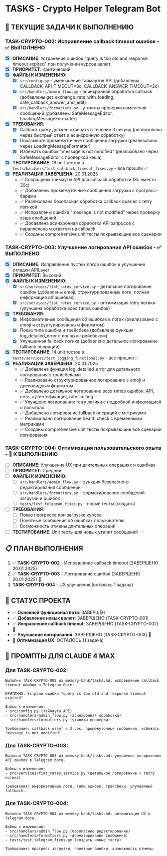 # TASKS - Crypto Helper Telegram Bot

## 🎯 ТЕКУЩИЕ ЗАДАЧИ К ВЫПОЛНЕНИЮ

### TASK-CRYPTO-002: Исправление callback timeout ошибок - ✅ ВЫПОЛНЕНО
- [x] **ОПИСАНИЕ**: Устранение ошибок "query is too old and response timeout expired" при получении курсов валют
- [x] **ПРИОРИТЕТ**: Критический
- [x] **ФАЙЛЫ К ИЗМЕНЕНИЮ**:
  - [x] `src/config.py` - уменьшение таймаутов API (добавлены CALLBACK_API_TIMEOUT=3с, CALLBACK_ANSWER_TIMEOUT=2с)
  - [x] `src/handlers/admin_flow.py` - асинхронная обработка callback (добавлены get_exchange_rate_with_loading, safe_callback_answer_and_edit)
  - [x] `src/handlers/formatters.py` - утилиты проверки изменений сообщений (добавлены SafeMessageEditor, LoadingMessageFormatter)
- [x] **ТРЕБОВАНИЯ**:
  - [x] Callback query должен отвечать в течение 3 секунд (реализовано через быстрый ответ и асинхронную обработку)
  - [x] Показывать промежуточные сообщения загрузки (реализовано через LoadingMessageFormatter)
  - [x] Избежать ошибок "message is not modified" (реализовано через SafeMessageEditor с проверкой хэша)
- [x] **ТЕСТИРОВАНИЕ**: 18 unit тестов в `tests/handlers/test_callback_timeout_fixes.py` - все прошли ✅
- [x] **РЕАЛИЗАЦИЯ ЗАВЕРШЕНА**: 20.01.2025
  - ✅ Сокращены таймауты API для callback обработки (3с вместо 30с)
  - ✅ Добавлены промежуточные сообщения загрузки с прогресс-барами
  - ✅ Реализована безопасная обработка callback queries с retry логикой
  - ✅ Исправлены ошибки "message is not modified" через проверку хэша сообщений
  - ✅ Добавлена асинхронная обработка API запросов с параллельным ответом на callback
  - ✅ Созданы comprehensive unit тесты покрывающие все сценарии

### TASK-CRYPTO-003: Улучшение логирования API ошибок - ✅ ВЫПОЛНЕНО
- [x] **ОПИСАНИЕ**: Исправление пустых логов ошибок и улучшение отладки APILayer
- [x] **ПРИОРИТЕТ**: Высокий
- [x] **ФАЙЛЫ К ИЗМЕНЕНИЮ**:
  - [x] `src/services/fiat_rates_service.py` - детальное логирование ошибок (добавлены emoji, структурированные логи, полная информация об ошибках)
  - [x] `src/services/fiat_rates_service.py` - оптимизация retry логики (улучшена обработка всех типов ошибок)
- [x] **ТРЕБОВАНИЯ**:
  - [x] Информативные сообщения об ошибках в логах (реализовано с emoji и структурированным форматом)
  - [x] Показ типа ошибки и трейсбека (добавлена функция log_detailed_error с полным трейсбеком)
  - [x] Улучшенная fallback логика (добавлено детальное логирование fallback операций)
- [x] **ТЕСТИРОВАНИЕ**: 14 unit тестов в `tests/services/test_logging_functional.py` - все прошли ✅
- [x] **РЕАЛИЗАЦИЯ ЗАВЕРШЕНА**: 20.01.2025
  - ✅ Добавлена функция log_detailed_error для детального логирования с трейсбеками
  - ✅ Реализовано структурированное логирование с emoji и древовидным форматом
  - ✅ Добавлено детальное логирование всех типов ошибок: API, сеть, аутентификация, rate limiting
  - ✅ Улучшено логирование retry логики с подробной информацией о попытках
  - ✅ Добавлено логирование fallback операций с метриками
  - ✅ Реализовано логирование health check с временными метриками
  - ✅ Созданы comprehensive unit тесты покрывающие все сценарии логирования

### TASK-CRYPTO-004: Оптимизация пользовательского опыта - 🔧 К ВЫПОЛНЕНИЮ
- [ ] **ОПИСАНИЕ**: Улучшение UX при длительных операциях и ошибках
- [ ] **ПРИОРИТЕТ**: Средний  
- [ ] **ФАЙЛЫ К ИЗМЕНЕНИЮ**:
  - [ ] `src/handlers/admin_flow.py` - функция безопасного редактирования сообщений
  - [ ] `src/handlers/formatters.py` - форматирование сообщений загрузки и ошибок
  - [ ] `tests/test_telegram_fixes.py` - новые тесты (создать)
- [ ] **ТРЕБОВАНИЯ**:
  - [ ] Показ прогресса при загрузке курсов
  - [ ] Понятные сообщения об ошибках пользователю
  - [ ] Возможность отмены длительных операций
- [ ] **ТЕСТИРОВАНИЕ**: Unit тесты для новых утилит сообщений

## 📋 ПЛАН ВЫПОЛНЕНИЯ
1. ✅ **TASK-CRYPTO-002** - Исправление callback timeout (ЗАВЕРШЕНО 20.01.2025)
2. ✅ **TASK-CRYPTO-003** - Логирование ошибок (ЗАВЕРШЕНО 20.01.2025) 🎉
3. **TASK-CRYPTO-004** - UX улучшения (осталась 1 задача)

## 🚀 СТАТУС ПРОЕКТА
- ✅ **Основной функционал бота**: ЗАВЕРШЕН
- ✅ **Добавление новых валют**: ЗАВЕРШЕНО (TASK-CRYPTO-001)
- ✅ **Исправление callback timeout**: ЗАВЕРШЕНО (TASK-CRYPTO-002) 🎉
- ✅ **Улучшение логирования**: ЗАВЕРШЕНО (TASK-CRYPTO-003) 🎉
- 🔧 **Оптимизация UX**: ОСТАЛОСЬ (1 задача)

## 📝 ПРОМПТЫ ДЛЯ CLAUDE 4 MAX

### Для TASK-CRYPTO-002:
```
Выполни TASK-CRYPTO-002 из memory-bank/tasks.md: исправление callback timeout ошибок в Telegram боте. 

КРИТИЧНО: Устрани ошибки "query is too old and response timeout expired".

Файлы к изменению:
- src/config.py (таймауты API) 
- src/handlers/admin_flow.py (асинхронная обработка)
- src/handlers/formatters.py (утилиты проверки)

Требования: callback ответ в 3 сек, промежуточные сообщения, избежать "message is not modified".
```

### Для TASK-CRYPTO-003:
```
Выполни TASK-CRYPTO-003 из memory-bank/tasks.md: улучшение логирования API ошибок в Telegram боте.

Файлы к изменению:
- src/services/fiat_rates_service.py (детальное логирование + retry логика)

Требования: информативные логи, типы ошибок, трейсбеки, улучшенный fallback.
```

### Для TASK-CRYPTO-004:
```
Выполни TASK-CRYPTO-004 из memory-bank/tasks.md: оптимизация UX в Telegram боте.

Файлы к изменению:
- src/handlers/admin_flow.py (безопасное редактирование)
- src/handlers/formatters.py (форматирование сообщений)
- tests/test_telegram_fixes.py (создать новые тесты)

Требования: прогресс загрузки, понятные ошибки, возможность отмены.
```

